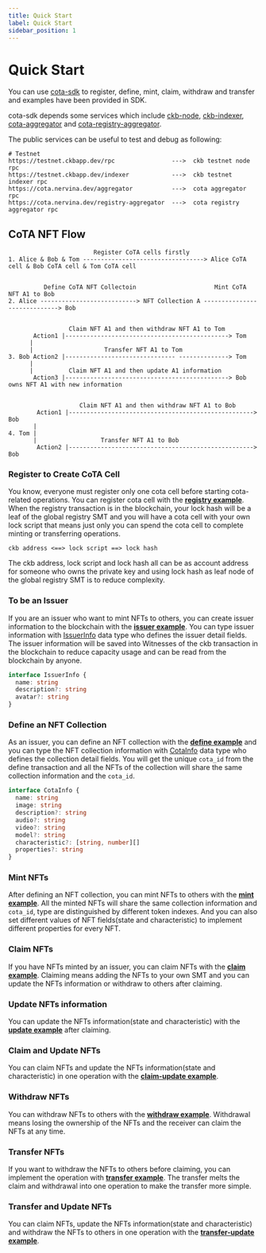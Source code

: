 ```yaml
---
title: Quick Start
label: Quick Start
sidebar_position: 1
---
```


# Quick Start

You can use [cota-sdk](https://github.com/nervina-labs/cota-sdk-js) to register, define, mint, claim, withdraw and transfer and examples have been provided in SDK.

cota-sdk depends some services which include [ckb-node](https://docs.nervos.org/docs/basics/guides/testnet/), [ckb-indexer](https://github.com/nervosnetwork/ckb-indexer), [cota-aggregator](https://github.com/nervina-labs/cota-aggregator) and [cota-registry-aggregator](https://github.com/nervina-labs/cota-registry-aggregator).

The public services can be useful to test and debug as following: 

```
# Testnet
https://testnet.ckbapp.dev/rpc                --->  ckb testnet node rpc
https://testnet.ckbapp.dev/indexer            --->  ckb testnet indexer rpc
https://cota.nervina.dev/aggregator           --->  cota aggregator rpc
https://cota.nervina.dev/registry-aggregator  --->  cota registry aggregator rpc
```
## CoTA NFT Flow

```
                        Register CoTA cells firstly
1. Alice & Bob & Tom ----------------------------------> Alice CoTA cell & Bob CoTA cell & Tom CoTA cell


          Define CoTA NFT Collectoin                      Mint CoTA NFT A1 to Bob
2. Alice ---------------------------> NFT Collection A -----------------------------> Bob


                 Claim NFT A1 and then withdraw NFT A1 to Tom
       Action1 |----------------------------------------------> Tom
      | 
      |                    Transfer NFT A1 to Tom
3. Bob Action2 |------------------------------- --------------> Tom
      |
      |          Claim NFT A1 and then update A1 information
       Action3 |----------------------------------------------> Bob owns NFT A1 with new information


                    Claim NFT A1 and then withdraw NFT A1 to Bob
        Action1 |----------------------------------------------------> Bob
       |
4. Tom |         
       |                  Transfer NFT A1 to Bob
        Action2 |----------------------------------------------------> Bob

```

### Register to Create CoTA Cell

You know, everyone must register only one cota cell before starting cota-related operations. You can register cota cell with the **[registry example](https://github.com/nervina-labs/cota-sdk-js/blob/develop/example/registry.ts)**. When the registry transaction is in the blockchain, your lock hash will be a leaf of the global registry SMT and you will have a cota cell with your own lock script that means just only you can spend the cota cell to complete minting or transferring operations.

```
ckb address <==> lock script ==> lock hash
```

The ckb address, lock script and lock hash all can be as account address for someone who owns the private key and using lock hash as leaf node of the global registry SMT is to reduce complexity.

### To be an Issuer

If you are an issuer who want to mint NFTs to others, you can create issuer information to the blockchain with the **[issuer example](https://github.com/nervina-labs/cota-sdk-js/blob/develop/example/issuer.ts)**. You can type issuer information with [IssuerInfo](https://github.com/nervina-labs/cota-sdk-js/blob/develop/src/types/service.ts#L14) data type who defines the issuer detail fields. The issuer information will be saved into Witnesses of the ckb transaction in the blockchain to reduce capacity usage and can be read from the blockchain by anyone.

```TypeScript
interface IssuerInfo {
  name: string
  description?: string
  avatar?: string
}
```

### Define an NFT Collection

As an issuer, you can define an NFT collection with the **[define example](https://github.com/nervina-labs/cota-sdk-js/blob/develop/example/define.ts)** and you can type the NFT collection information with [CotaInfo](https://github.com/nervina-labs/cota-sdk-js/blob/develop/src/types/service.ts#L20) data type who defines the collection detail fields. You will get the unique `cota_id` from the define transaction and all the NFTs of the collection will share the same collection information and the `cota_id`.

```TypeScript
interface CotaInfo {
  name: string
  image: string
  description?: string
  audio?: string
  video?: string
  model?: string
  characteristic?: [string, number][]
  properties?: string
}
```

### Mint NFTs

After defining an NFT collection, you can mint NFTs to others with the **[mint example](https://github.com/nervina-labs/cota-sdk-js/blob/develop/example/mint.ts)**. All the minted NFTs will share the same collection information and `cota_id`, type are distinguished by different token indexes. And you can also set different values of NFT fields(state and characteristic) to implement different properties for every NFT.

### Claim NFTs

If you have NFTs minted by an issuer, you can claim NFTs with the **[claim example](https://github.com/nervina-labs/cota-sdk-js/blob/develop/example/claim.ts)**. Claiming means adding the NFTs to your own SMT and you can update the NFTs information or withdraw to others after claiming.

### Update NFTs information

You can update the NFTs information(state and characteristic) with the **[update example](https://github.com/nervina-labs/cota-sdk-js/blob/develop/example/update.ts)** after claiming.

### Claim and Update NFTs

You can claim NFTs and update the NFTs information(state and characteristic) in one operation with the **[claim-update example](https://github.com/nervina-labs/cota-sdk-js/blob/develop/example/claim-update.ts)**.

### Withdraw NFTs

You can withdraw NFTs to others with the **[withdraw example](https://github.com/nervina-labs/cota-sdk-js/blob/develop/example/withdraw.ts)**. Withdrawal means losing the ownership of the NFTs and the receiver can claim the NFTs at any time.

### Transfer NFTs

If you want to withdraw the NFTs to others before claiming, you can implement the operation with **[transfer example](https://github.com/nervina-labs/cota-sdk-js/blob/develop/example/transfer.ts)**. The transfer melts the claim and withdrawal into one operation to make the transfer more simple.

### Transfer and Update NFTs

You can claim NFTs, update the NFTs information(state and characteristic) and withdraw the NFTs to others in one operation with the **[transfer-update example](https://github.com/nervina-labs/cota-sdk-js/blob/develop/example/transfer-update.ts)**.
